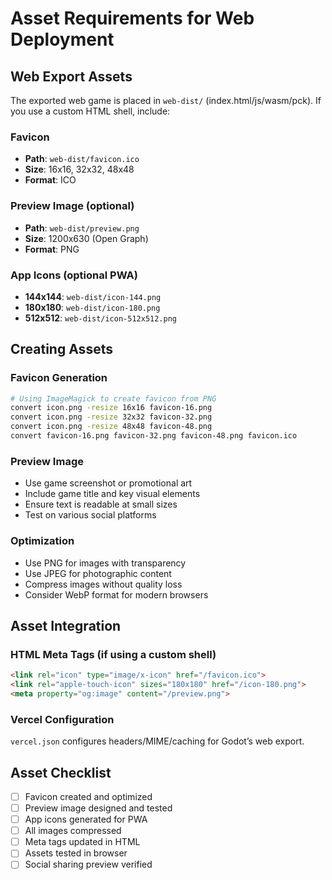 # Asset Requirements for Web Deployment

## Web Export Assets

The exported web game is placed in `web-dist/` (index.html/js/wasm/pck). If you use a custom HTML shell, include:

### Favicon
- **Path**: `web-dist/favicon.ico`
- **Size**: 16x16, 32x32, 48x48
- **Format**: ICO

### Preview Image (optional)
- **Path**: `web-dist/preview.png`
- **Size**: 1200x630 (Open Graph)
- **Format**: PNG

### App Icons (optional PWA)
- **144x144**: `web-dist/icon-144.png`
- **180x180**: `web-dist/icon-180.png`
- **512x512**: `web-dist/icon-512x512.png`

## Creating Assets

### Favicon Generation
```bash
# Using ImageMagick to create favicon from PNG
convert icon.png -resize 16x16 favicon-16.png
convert icon.png -resize 32x32 favicon-32.png
convert icon.png -resize 48x48 favicon-48.png
convert favicon-16.png favicon-32.png favicon-48.png favicon.ico
```

### Preview Image
- Use game screenshot or promotional art
- Include game title and key visual elements
- Ensure text is readable at small sizes
- Test on various social platforms

### Optimization
- Use PNG for images with transparency
- Use JPEG for photographic content
- Compress images without quality loss
- Consider WebP format for modern browsers

## Asset Integration

### HTML Meta Tags (if using a custom shell)
```html
<link rel="icon" type="image/x-icon" href="/favicon.ico">
<link rel="apple-touch-icon" sizes="180x180" href="/icon-180.png">
<meta property="og:image" content="/preview.png">
```

### Vercel Configuration
`vercel.json` configures headers/MIME/caching for Godot’s web export.

## Asset Checklist

- [ ] Favicon created and optimized
- [ ] Preview image designed and tested
- [ ] App icons generated for PWA
- [ ] All images compressed
- [ ] Meta tags updated in HTML
- [ ] Assets tested in browser
- [ ] Social sharing preview verified
